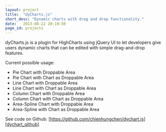 ```yaml
---
layout: project
title:  "dyCharts.js"
short_desc: "Dynamic charts with drag and drop functionality."
date:   2013-08-22 20:19:50
page_id: projects
---
```


dyCharts.js is a plugin for HighCharts using jQuery UI to let developers give users dynamic charts that can be edited with simple drag-and-drop features.

Current possible usage:

- Pie Chart with Droppable Area
- Pie Chart with Chart as Droppable Area
- Line Chart with Droppable Area
- Line Chart with Chart as Droppable Area
- Column Chart with Droppable Area
- Column Chart with Chart as Droppable Area
- Area-Spline Chart with Droppable Area
- Area-Spline with Chart as Droppable Area


See code on Github: [https://github.com/chienhungchen/dychart.js][dychart_github]


<!-- <div class="dychart-demo" id="piechart-droppable-area">

</div> -->

[piechart_with_droppable_area]: #piechart-droppable-area
[dychart_github]: https://github.com/chienhungchen/dychart.js